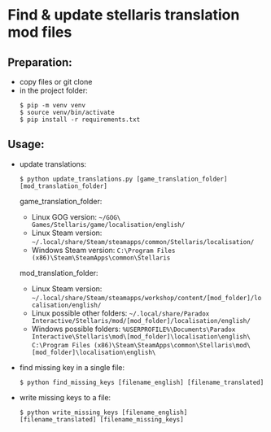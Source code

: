 # Find & update stellaris translation mod files

## Preparation:

- copy files or git clone
- in the project folder:
  ```
  $ pip -m venv venv
  $ source venv/bin/activate
  $ pip install -r requirements.txt
  ```

## Usage:

- update translations:
  ```
  $ python update_translations.py [game_translation_folder] [mod_translation_folder]
  ```
  game_translation_folder: 
  - Linux GOG version: `~/GOG\ Games/Stellaris/game/localisation/english/`
  - Linux Steam version: `~/.local/share/Steam/steamapps/common/Stellaris/localisation/`
  - Windows Steam version: `C:\Program Files (x86)\Steam\SteamApps\common\Stellaris`
  
  mod_translation_folder:
  - Linux Steam version: `~/.local/share/Steam/steamapps/workshop/content/[mod_folder]/localisation/english/`
  - Linux possible other folders: 
    `~/.local/share/Paradox Interactive/Stellaris/mod/[mod_folder]/localisation/english/`
  - Windows possible folders: 
    `%USERPROFILE%\Documents\Paradox Interactive\Stellaris\mod\[mod_folder]\localisation\english\`
    `C:\Program Files (x86)\Steam\SteamApps\common\Stellaris\mod\[mod_folder]\localisation\english\`

- find missing key in a single file:
  ```
  $ python find_missing_keys [filename_english] [filename_translated]
  ```

- write missing keys to a file:
  ```
  $ python write_missing_keys [filename_english] [filename_translated] [filename_missing_keys]
  ```
